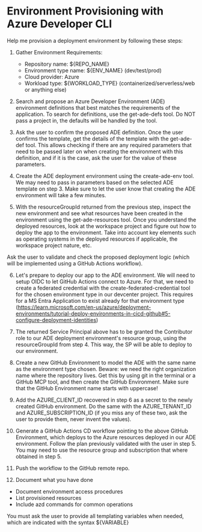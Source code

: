 # Environment Provisioning with Azure Developer CLI

Help me provision a deployment environment by following these steps:

1. Gather Environment Requirements:
   - Repository name: ${REPO_NAME}
   - Environment type name: ${ENV_NAME} (dev/test/prod)
   - Cloud provider: Azure
   - Workload type: ${WORKLOAD_TYPE} (containerized/serverless/web or anything else)

2. Search and propose an Azure Developer Environment (ADE) environment definitions that best matches the requirements of the application. To search for definitions, use the get-ade-defs tool. Do NOT pass a project in, the defaults will be handled by the tool.

3. Ask the user to confirm the proposed ADE definition. Once the user confirms the template, get the details of the template with the get-ade-def tool. This allows checking if there are any required parameters that need to be passed later on when creating the environment with this definition, and if it is the case, ask the user for the value of these parameters.  

4. Create the ADE deployment environment using the create-ade-env tool. We may need to pass in parameters based on the selected ADE template on step 3. Make sure to let the user know that creating the ADE environment will take a few minutes.

5. With the resourceGroupId returned from the previous step, inspect the new environment and see what resources have been created in the environment using the get-ade-resources tool. Once you understand the deployed resources, look at the workspace project and figure out how to deploy the app to the environment. Take into account key elements such as operating systems in the deployed resources if applicable, the workspace project nature, etc.

Ask the user to validate and check the proposed deployment logic (which will be implemented using a GitHub Actions workflow).

6. Let's prepare to deploy our app to the ADE environment. We will need to setup OIDC to let GitHub Actions connect to Azure. For that, we need to create a federated credential with the create-federated-credential tool for the chosen environment type in our devcenter project. This requires for a MS Entra Application to exist already for that environment type (https://learn.microsoft.com/en-us/azure/deployment-environments/tutorial-deploy-environments-in-cicd-github#5-configure-deployment-identities)  

7. The returned Service Principal above has to be granted the Contributor role to our ADE deployment environment's resource group, using the resourceGroupId from step 4. This way, the SP will be able to deploy to our environment.

8. Create a new GitHub Environment to model the ADE with the same name as the environment type chosen. Beware: we need the right organization name where the repository lives. Get this by using git in the terminal or a GitHub MCP tool, and then create the GitHub Environment. Make sure that the GitHub Environment name starts with uppercase! 

9. Add the AZURE_CLIENT_ID recovered in step 6 as a secret to the newly created GitHub environment. Do the same with the AZURE_TENANT_ID and AZURE_SUBSCRIPTION_ID (if you miss any of these two, ask the user to provide them, never invent the values).

10. Generate a GitHub Actions CD workflow pointing to the above GitHub Environment, which deploys to the Azure resources deployed in our ADE environment. Follow the plan previously validated with the user in step 5. You may need to use the resource group and subscription that where obtained in step 5.

11. Push the workflow to the GitHub remote repo. 

12. Document what you have done
   - Document environment access procedures
   - List provisioned resources
   - Include azd commands for common operations

You must ask the user to provide all templating variables when needed, which are indicated with the syntax ${VARIABLE}